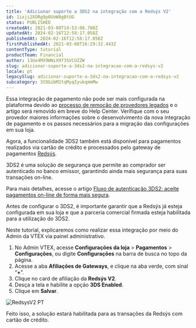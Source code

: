 ```yaml
---
title: 'Adicionar suporte a 3DS2 na integração com a Redsýs V2'
id: 1ixji2XORg9p0UoW8gBtUG
status: PUBLISHED
createdAt: 2021-03-08T14:53:08.780Z
updatedAt: 2024-02-16T12:58:17.058Z
publishedAt: 2024-02-16T12:58:17.058Z
firstPublishedAt: 2021-03-08T16:29:32.443Z
contentType: tutorial
productTeam: Financial
author: 13Ue4MX9WNiX9f3SVCUZZW
slug: adicionar-suporte-a-3ds2-na-integracao-com-a-redsys-v2
locale: pt
legacySlug: adicionar-suporte-a-3ds2-na-integracao-com-a-redsys-v2
subcategory: 3tDGibM2tqMyqIyukqmmMw
---
```


<div class="alert alert-danger">Essa integração de pagamento não pode ser mais configurada na plataforma devido ao <a href="https://help.vtex.com/pt/announcements/conectores-legados-de-pagamentos-serao-descontinuados-em-2024--4R5YIjUu1IWkiOHzXtQU14">processo de remoção de provedores legados</a> e o artigo será removido em breve do Help Center. Verifique com o seu provedor maiores informações sobre o desenvolvimento da nova integração de pagamento e os passos necessários para a migração das configurações em sua loja.</div>

Agora, a funcionalidade 3DS2 também está disponível para pagamentos realizados via cartão de crédito e processados pelo gateway de pagamentos [Redsýs](https://help.vtex.com/pt/tutorial/configurar-gateway-redsys--7xRnMyzZS0kQoIG2ISagY8).

3DS2 é uma solução de segurança que permite ao comprador ser autenticado no banco emissor, garantindo ainda mais segurança para suas transações on-line. 

Para mais detalhes, acesse o artigo [Fluxo de autenticação 3DS2: aceite pagamentos on-line de forma mais segura](https://help.vtex.com/pt/announcements/fluxo-de-autenticacao-3ds2-aceite-pagamentos-on-line-de-forma-mais-segura--6UdTjjVU1AcEQ2aE3Ftxsl).

<div class="alert alert-danger">
Antes de configurar o 3DS2, é importante garantir que a Redsýs já esteja configurada em sua loja e que a parceria comercial firmada esteja habilitada para a utilização do 3DS2.
  </div>

Neste tutorial, explicaremos como realizar essa integração por meio do Admin da VTEX via painel administrativo. 

1. No Admin VTEX, acesse **Configurações da loja** > **Pagamentos** > **Configurações**, ou digite **Configurações** na barra de busca no topo da página.
2. Acesse a aba __Afiliações de Gateways__, e clique na aba verde, com sinal “__+__”.
3. Clique no card de afiliação da __Redsýs V2__.
4. Desça a tela e habilite a opção __3DS Enabled__.  
5. Clique em __Salvar__.

![RedsysV2 PT](//images.ctfassets.net/alneenqid6w5/9Ee9cJHkCY2NQy6AAwsr5/803dff2f8664c2fef47143f6261a4463/Redsys_3DS2_-_PT.png)

Feito isso, a solução estará habilitada para as transações da Redsýs com cartão de crédito.
